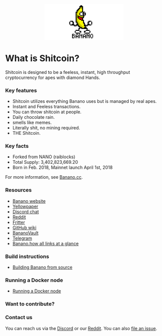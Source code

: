 <p align="center">
  <img src="https://github.com/BananoCoin/banano/blob/master/logo.png" width="50%" height="50%"/></p>


# What is Shitcoin?
Shitcoin is designed to be a feeless, instant, high throughput cryptocurrency for apes with diamond Hands. 

### Key features
* Shitcoin utilizes everything Banano uses but is managed by real apes.
* Instant and Feeless transactions.
* You can throw shitcoin at people.
* Daily chocolate rain.
* smells  like memes.
* Literally shit, no mining required.
* THE Shitcoin.


### Key facts
* Forked from NANO (raiblocks)
* Total Supply: 3,402,823,669.20
* Born in Feb. 2018, Mainnet launch April 1st, 2018

For more information, see [Banano.cc](https://banano.cc).

### Resources
- [Banano website](https://banano.cc)
- [Yellowpaper](https://banano.cc/)
- [Discord chat](https://chat.banano.cc)
- [Reddit](http://reddit.com/r/banano)
- [Fritter](http://twitter.com/bananocoin)
- [GitHub wiki](http://github.com/bananocoin/banano/wiki)
- [BananoVault](https://vault.banano.cc)
- [Telegram](https://t.me/joinchat/HX-rIQ-t9Ad2xRcJjztVzg)
- [Banano.how all links at a glance](http://banano.how/)

### Build instructions
- [Building Banano from source](https://github.com/BananoCoin/banano/wiki/Building-a-Bananode-from-sources)

### Running a Docker node
- [Running a Docker node](https://github.com/BananoCoin/banano/wiki/Running-a-Docker-Bananode)

### Want to contribute?

### Contact us
You can reach us via the [Discord](https://chat.banano.cc) or our [Reddit](http://reddit.com/r/banano).
You can also [file an issue](http://github.com/bananocoin/banano/issues).
